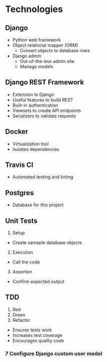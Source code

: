 # Technologies

## Django
- Python web framework
- Object relational mapper (ORM)
  - Convert objects to database rows
- Django admin
  - Out-of-the-box admin site
  - Manage models

## Django REST Framework
- Extension to Django
- Useful features to build REST
- Built-in authentication
- Viewsets to create API endpoints
- Serializers to validate requests

## Docker
- Virtualization tool
- Isolates dependencies

## Travis CI
- Automated testing and linting

## Postgres
- Database for this project

## Unit Tests
1. Setup
  - Create sameple database objects
2. Execution
  - Call the code
3. Assertion
  - Confirm expected output

## TDD
1. Red
2. Green
3. Refactor

- Ensures tests work
- Increases test coverage
- Encourages quality code

### 7 Configure Django custom user model
